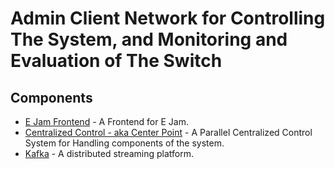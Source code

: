 # Admin Client Network for Controlling The System, and Monitoring and Evaluation of The Switch

## Components

- [E Jam Frontend](./e_jam_frontend/README.md) - A Frontend for E Jam.
- [Centralized Control - aka Center Point](./e_jam_backend/README.md) - A Parallel Centralized Control System for Handling components of the system.
- [Kafka](./kafka_stack_docker_compose/README.md) - A distributed streaming platform.
